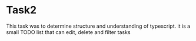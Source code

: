 # Task2
This task was to determine structure and understanding of typescript. it is a small TODO list that can edit, delete and filter tasks 

